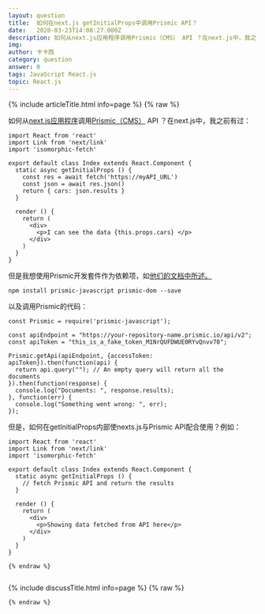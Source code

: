 ```yaml
---
layout: question
title:  如何在next.js getInitialProps中调用Prismic API？
date:   2020-03-23T14:08:27.000Z
description: 如何从next.js应用程序调用Prismic（CMS） API ？在next.js中，我之前有过：import React from 'react'...
img: 
author: 卡卡西
category: question
answer: 0
tags: JavaScript React.js
topic: React.js
---
```

<div class="article-root">
  <div class="article">
    {% include articleTitle.html info=page %}
    {% raw %}
    <div class="article-content"><p><font style="vertical-align: inherit;"><font style="vertical-align: inherit;">如何</font><font style="vertical-align: inherit;">从</font><a href="https://github.com/zeit/next.js/" rel="nofollow noreferrer"><font style="vertical-align: inherit;">next.js应用程序</font></a><font style="vertical-align: inherit;">调用</font></font><a href="https://prismic.io/" rel="nofollow noreferrer"><font style="vertical-align: inherit;"><font style="vertical-align: inherit;">Prismic（CMS）</font></font></a><font style="vertical-align: inherit;"><font style="vertical-align: inherit;"> API </font><font style="vertical-align: inherit;">？</font><font style="vertical-align: inherit;">在next.js中，我之前有过：</font></font><a href="https://github.com/zeit/next.js/" rel="nofollow noreferrer"><font style="vertical-align: inherit;"></font></a><font style="vertical-align: inherit;"></font></p>

<pre><code>import React from 'react'<font></font>
import Link from 'next/link'<font></font>
import 'isomorphic-fetch'<font></font>
<font></font>
export default class Index extends React.Component {<font></font>
  static async getInitialProps () {<font></font>
    const res = await fetch('https://myAPI_URL')<font></font>
    const json = await res.json()<font></font>
    return { cars: json.results }<font></font>
  }<font></font>
<font></font>
  render () {<font></font>
    return (<font></font>
      &lt;div&gt;<font></font>
        &lt;p&gt;I can see the data {this.props.cars} &lt;/p&gt;<font></font>
      &lt;/div&gt;<font></font>
    )<font></font>
  }<font></font>
}<font></font>
</code></pre>

<p><font style="vertical-align: inherit;"><font style="vertical-align: inherit;">但是我想使用Prismic开发套件作为依赖项，如</font></font><a href="https://prismic.io/docs/javascript/getting-started/integrating-with-an-existing-javascript-project" rel="nofollow noreferrer"><font style="vertical-align: inherit;"><font style="vertical-align: inherit;">他们的文档中所述。</font></font></a> </p>

<pre><code>npm install prismic-javascript prismic-dom --save
</code></pre>

<p><font style="vertical-align: inherit;"><font style="vertical-align: inherit;">以及调用Prismic的代码：</font></font></p>

<pre><code>const Prismic = require('prismic-javascript');<font></font>
<font></font>
const apiEndpoint = "https://your-repository-name.prismic.io/api/v2";<font></font>
const apiToken = "this_is_a_fake_token_M1NrQUFDWUE0RYvQnvv70";<font></font>
<font></font>
Prismic.getApi(apiEndpoint, {accessToken: apiToken}).then(function(api) {<font></font>
  return api.query(""); // An empty query will return all the documents<font></font>
}).then(function(response) {<font></font>
  console.log("Documents: ", response.results);<font></font>
}, function(err) {<font></font>
  console.log("Something went wrong: ", err);<font></font>
});<font></font>
</code></pre>

<p><font style="vertical-align: inherit;"><font style="vertical-align: inherit;">但是，如何在getInitialProps内部使nexts.js与Prismic API配合使用？</font><font style="vertical-align: inherit;">例如：</font></font></p>

<pre><code>import React from 'react'<font></font>
import Link from 'next/link'<font></font>
import 'isomorphic-fetch'<font></font>
<font></font>
export default class Index extends React.Component {<font></font>
  static async getInitialProps () {<font></font>
    // fetch Prismic API and return the results<font></font>
  }<font></font>
<font></font>
  render () {<font></font>
    return (<font></font>
      &lt;div&gt;<font></font>
        &lt;p&gt;Showing data fetched from API here&lt;/p&gt;<font></font>
      &lt;/div&gt;<font></font>
    )<font></font>
  }<font></font>
}<font></font>
</code></pre></div>
    {% endraw %}
  </div>
  <p style="height: 0;width:0;overflow: hidden;"> 第3130篇《如何在next.js getInitialProps中调用Prismic API？》来自Winter(https://github.com/aiyld/aiyld.github.io)的站点</p>
  <div class="discuss-wrapper">
    {% include discussTitle.html info=page %}
    {% raw %}
    
    {% endraw %}
  </div>
<div>
